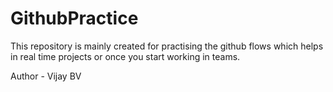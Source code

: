 # GithubPractice
This repository is mainly created for practising the github flows which helps in real time projects or once you start working in teams.

Author - Vijay BV
